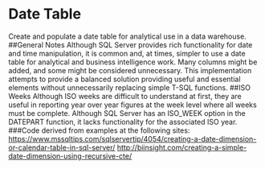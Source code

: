 # Date Table
Create and populate a date table for analytical use in a data warehouse.
##General Notes
Although SQL Server provides rich functionality for date and time manipulation, it is common and, at times, simpler to use a date table for analytical and business intelligence work.  Many columns might be added, and some might be considered unnecessary.  This implementation attempts to provide a balanced solution providing useful and essential elements without unnecessarily replacing simple T-SQL functions.
##ISO Weeks
Although ISO weeks are difficult to understand at first, they are useful in reporting year over year figures at the week level where all weeks must be complete.  Although SQL Server has an ISO_WEEK option in the DATEPART function, it lacks functionality for the associated ISO year.
###Code derived from examples at the following sites:
https://www.mssqltips.com/sqlservertip/4054/creating-a-date-dimension-or-calendar-table-in-sql-server/
http://biinsight.com/creating-a-simple-date-dimension-using-recursive-cte/
